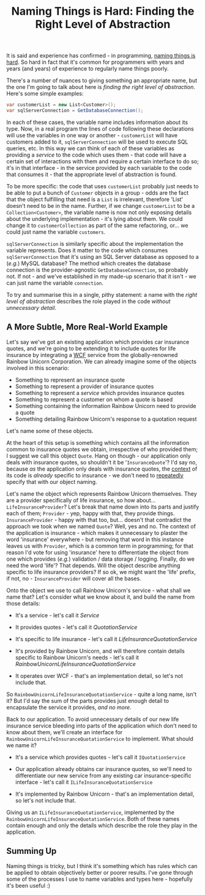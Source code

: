 ﻿---
layout: post
title: Naming Things is Hard&#58; Finding the Right Level of Abstraction
excerpt: It is said and experience has confirmed - in programming, naming things is hard. So hard it's common for programmers with years and years (and years) of experience to regularly name things poorly. Here's some of the processes I use to name variables and types, focusing on finding the right level of abstraction.
tags: [Programming Practices, Naming Patterns]
---

It is said and experience has confirmed - in programming, 
[naming things is hard](https://martinfowler.com/bliki/TwoHardThings.html). So hard in fact that it's 
common for programmers with years and years (and years) of experience to regularly name things poorly.

There's a number of nuances to giving something an appropriate name, but the one I'm going to talk about 
here is _finding the right level of abstraction_. Here's some simple examples:

```csharp
var customerList = new List<Customer>();
var sqlServerConnection = GetDatabaseConnection();
```

In each of these cases, the variable name includes information about its type. Now, in a real program 
the lines of code following these declarations will use the variables in one way or another - `customerList`
will have customers added to it, `sqlServerConnection` will be used to execute SQL queries, etc. In this 
way we can think of each of these variables as providing a _service_ to the code which uses them - that 
code will have a certain set of interactions with them and require a certain interface to do so; it's in 
that interface - in the service provided by each variable to the code that consumes it - that the 
appropriate level of abstraction is found.

To be more specific: the code that uses `customerList` probably just needs to be able to put a bunch of 
`Customer` objects in a group - odds are the fact that the object fulfilling that need is a `List` is 
irrelevant, therefore 'List' doesn't need to be in the name. Further, if we change `customerList` to be 
a `Collection<Customer>`, the variable name is now not only exposing details about the underlying 
implementation - it's lying about them. We could change it to `customerCollection` as part of the same 
refactoring, or... we could just name the variable `customers`.

`sqlServerConnection` is similarly specific about the implementation the variable represents. Does it 
matter to the code which consumes `sqlServerConnection` that it's using an SQL Server database as opposed 
to a (_e.g._) MySQL database? The method which creates the database connection is the provider-agnostic 
`GetDatabaseConnection`, so probably not. If not - and we've established in my made-up scenario that it 
isn't - we can just name the variable `connection`.

To try and summarise this in a single, pithy statement: a name with the _right level of abstraction_ 
describes the role played in the code _without unnecessary detail_.

## A More Subtle, More Real-World Example

Let's say we've got an existing application which provides car insurance quotes, and we're going to be 
extending it to include quotes for life insurance by integrating a 
[WCF](https://msdn.microsoft.com/en-us/library/ms731082%28v=vs.110%29.aspx) service from the 
globally-renowned Rainbow Unicorn Corporation. We can already imagine some of the objects involved in 
this scenario:

- Something to represent an insurance quote
- Something to represent a provider of insurance quotes
- Something to represent a _service_ which provides insurance quotes
- Something to represent a customer on whom a quote is based
- Something containing the information Rainbow Unicorn need to provide a quote
- Something detailing Rainbow Unicorn's response to a quotation request

Let's name some of these objects.

At the heart of this setup is something which contains all the information common to insurance quotes we 
obtain, irrespective of who provided them; I suggest we call this object `Quote`. Hang on though - our 
application only deals with insurance quotes, so shouldn't it be '`InsuranceQuote`'? I'd say no, because 
_as_ the application only deals with insurance quotes, the 
[context](/naming-things-is-hard-namespace-interface-class-method-context) of its code is _already_ specific 
to insurance - we don't need to [repeatedly](https://en.wikipedia.org/wiki/Don%27t_repeat_yourself) specify 
that with our object naming.

Let's name the object which represents Rainbow Unicorn themselves. They are a provider specifically of life 
insurance, so how about... `LifeInsuranceProvider`? Let's break that name down into its parts and justify 
each of them; `Provider` - yep, happy with that, they provide things. `InsuranceProvider` - happy with that 
too, but... doesn't that contradict the approach we took when we named `Quote`? Well, yes and no. The context 
of the application is insurance - which makes it unnecessary to plaster the word 'insurance' everywhere - 
but removing that word in this instance leaves us with `Provider`, which is a common term in programming; 
for that reason I'd vote for using 'insurance' here to differentiate the object from one which provides 
(_e.g._) validation / data storage / logging. Finally, do we need the word 'life'? That depends. Will the 
object describe anything specific to life insurance providers? If so ok, we might want the 'life' prefix, 
if not, no - `InsuranceProvider` will cover all the bases.

Onto the object we use to call Rainbow Unicorn's service - what shall we name that? Let's consider what we 
know about it, and build the name from those details:

- It's a service - let's call it _Service_

- It provides quotes - let's call it _QuotationService_

- It's specific to life insurance - let's call it _LifeInsuranceQuotationService_

- It's provided by Rainbow Unicorn, and will therefore contain details specific to Rainbow Unicorn's needs - 
  let's call it _RainbowUnicornLifeInsuranceQuotationService_

- It operates over WCF - that's an implementation detail, so let's not include that.

So `RainbowUnicornLifeInsuranceQuotationService` - quite a long name, isn't it? But I'd say the sum of 
the parts provides just enough detail to encapsulate the service it provides, _and no more_.

Back to our application. To avoid unnecessary details of our new life insurance service bleeding into parts 
of the application which don't need to know about them, we'll create an interface for 
`RainbowUnicornLifeInsuranceQuotationService` to implement. What should we name it?

- It's a service which provides quotes - let's call it `IQuotationService`

- Our application already obtains car insurance quotes, so we'll need to differentiate our new service from 
  any existing car insurance-specific interface - let's call it `ILifeInsuranceQuotationService`

- It's implemented by Rainbow Unicorn - that's an implementation detail, so let's not include that.

Giving us an `ILifeInsuranceQuotationService`, implemented by the `RainbowUnicornLifeInsuranceQuotationService`.
Both of these names contain enough and only the details which describe the role they play in the application.

## Summing Up

Naming things is tricky, but I think it's something which has rules which can be applied to obtain 
objectively better or poorer results. I've gone through some of the processes I use to name variables 
and types here - hopefully it's been useful :)